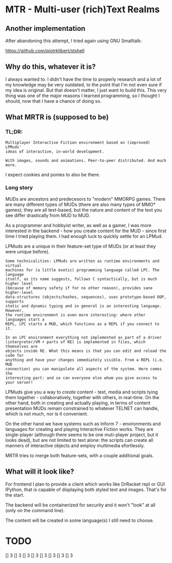 # MTR - Multi-user (rich)Text Realms

## Another implementation

After abandoning this attempt, I tried again using GNU Smalltalk: 

https://github.com/piotrklibert/stshell

## Why do this, whatever it is?

I always wanted to. I didn't have the time to properly research and a lot of my
knowledge may be very outdated, to the point that I'm not even sure if my idea
is original. But that doesn't matter, I just want to build this. This very
thing was one of the major reasons I learned programming, so I thought I should,
now that I have a chance of doing so.

## What MRTR is (supposed to be)

### TL;DR: ###

    Multiplayer Interactive Fiction environment based on (improved) LPMuds'
    ideas of interactive, in-world development.

    With images, sounds and animations. Peer-to-peer distributed. And much more.

I expect cookies and ponies to also be there.

### Long story ###

MUDs are ancestors and predecesors to "modern" MMORPG games. There are many
different types of MUDs (there are also many types of MMO* games); they are all
text-based, but the nature and content of the text you see differ drastically
from MUD to MUD.

As a programmer and hobbyist writer, as well as a gamer, I was more interested
in the backend - how you create content for the MUD - since first time I tried
playing them. I had enough luck to quickly settle for an LPMud.

LPMuds are a unique in their feature-set type of MUDs (or at least they were
unique before).

    Some technicalities: LPMuds are written as runtime environments and virtual
    machines for (a little exotic) programming language called LPC. The language
    itself, as its name suggests, follows C syntactically, but is much higher level
    (because of memory safety if for no other reason), provides sane higher-level
    data-structures (objects/hashes, sequences), uses prototype-based OOP, supports
    static and dynamic typing and in general is an interesting language. However,
    the runtime environment is even more interesting: where other languages start a
    REPL, LPC starts a MUD, which functions as a REPL if you connect to it.

    In an LPC environment everything not implemented as part of a driver
    (interpreter/VM + parts of RE) is implemented in files, which themselves are
    objects inside RE. What this means is that you can edit and reload the code for
    anything and have your changes immediately visible. From a REPL (i.e. MUD
    connection) you can manipulate all aspects of the system. Here comes the
    interesting part: and so can everyone else whom you give access to your server!

LPMuds give you a way to *create* content - text, media and scripts tying them
together - collaboratively, together with others, in real-time. On the other
hand, both in creating and actually playing, in terms of content presentation
MUDs remain constrained to whatever TELNET can handle, which is not much, nor
is it convenient.

On the other hand we have systems such as Inform 7 - environments and languages
for creating and playing Interactive Fiction works. They are single-player
(although there seems to be one muti-player project, but it looks dead), but are
not limited to text alone: the scripts can create all manners of interactive
objects and employ multimedia efortlessly.

MRTR tries to merge both feature-sets, with a couple additional goals.

## What will it look like? ##

For frontend I plan to provide a client which works like DrRacket repl or GUI
IPython, that is capable of displaying both styled text and images. That's for
the start.

The backend will be containerized for security and it won't "look" at all (only
on the command line).

The content will be created in some language(s) I still need to choose.

# TODO

[] 3
[] 3
[] 3
[] 3
[] 3
[] 3
[] 3
[] 3
